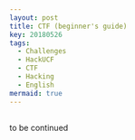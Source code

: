 ```yaml
---
layout: post
title: CTF (beginner's guide)
key: 20180526
tags:
  - Challenges
  - HackUCF
  - CTF
  - Hacking
  - English
mermaid: true
---
```


## 

to be continued


<!--more-->
